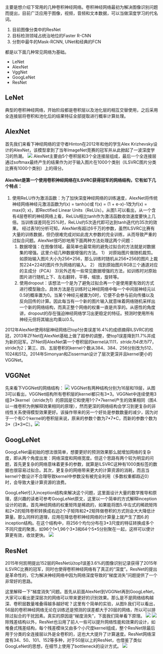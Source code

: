主要是想介绍下常用的几种卷积神经网络。卷积神经网络最初为解决图像识别问题而提出，目前广泛应用于图像，视频，音频和文本数据，可以当做深度学习的代名词。
1. 目前图像分类中的ResNet
2. 目标检测领域占统治地位的Faster R-CNN
3. 分割中最牛的Mask-RCNN, UNet和经典的FCN

都是以下面几种常见网络为基础。
- LeNet
- AlexNet
- VggNet
- GoogLeNet
- ResNet
## LeNet
典型的卷积神经网络，开始阶段都是卷积层以及池化层的相互交替使用，之后采用全连接层将卷积和池化后的结果特征全部提取进行概率计算处理。
## AlexNet
首先我们来看下神经网络的坚守者Hinton在2012年和他的学生Alex Krizhevsky设计的AlexNet，该模型拿到了当年ImageNet竞赛的冠军并从此掀起了一波深度学习的热潮。
![](picture/CNN基本类型-d76a3a88.png)
AlexNet主要由5个卷积层和3个全连接层组成，最后一个全连接层通过softmax最终产生的结果作为对于输入图片在1000个类别（ILSVRC图片分类比赛有1000个类别）上的得分。
#### AlexNet是第一个使用卷积神经网络在ILSVRC获得冠军的网络结构，它有如下几个特点：
1. 使用ReLU作为激活函数：为了加快深度神经网络的训练速度，AlexNet将传统神经网络神经元激活函数为f(x) = tanh(x)或 f(x) = (1 + e-x)-1改为f(x) = max(0; x)，即Rectified Linear Units（ReLUs）。从图1.可以看出，从一个含有4层卷积的神经网络上看，ReLUs相比tanh作为激活函数收敛速度要快上几倍。当训练误差同在25%时，ReLUs约5次迭代即可达到tanh迭代约35次的效果。
经过表1的分析可知，AlexNet有超过6千万的参数，虽然ILSVRC比赛有大量的训练数据，但仍很难完成对如此庞大参数的完全训练，从而导致严重的过拟合问题。AlexNet很巧妙地用下面两种方法处理这两个问题：
    1. 数据增强：在图像领域，最简单也最常用的避免过拟合的方法就是对数据集的增强。这里介绍几种数据增强的方法。
    1） 对原始图片做随机裁剪。如原始输入图片大小为256*256，那么训练时随机从256\*256的图片上裁剪224\*224的图片作为网络的输入。
    2） 找到原始图片RGB三个通道对应的主成分（PCA）
    3)另外还有一些常见数据增强的方法，如训练时对原始图片进行随机上下、左右翻转，平移，缩放，旋转等。
    2. 使用dropout：该想法一个是为了避免过拟合再一个是使用更有效的方式进行模型融合。具体方法是在训练时让神经网络中每一个中间层神经元以0.5的概率置为0。当某个神经元被置为0时，它便不会参与前向传播以及反向回传的计算。因此每当有一个新的图片输入就意味着网络随机采样出一个新的网络结构，而真正整个网络的权重一直是共享的。从感性的角度讲，dropout的存在强迫神经网络学习出更稳定的特征。预测时使用所有神经元但将其输出均乘以0.5。

2012年AlexNet使用8层神经网络已top1分类误差16.4%的成绩摘得ILSVRC的桂冠，2013年ZFNet在AlexNet基础上做了超参的调整，使top1误差降到11.7%并成为新的冠军。ZFNet将AlexNet第一个卷积层的kernel从11*11，stride为4改为7*7，stride为2；第三、四、五层卷积的kernel个数从384、384、256分别改为512、1024和512。2014年Simonyan和Zisserman设计了层次更深并且kernel更小的VGGNet。

## VGGNet

先来看下VGGNet的网络结构：
![](picture/CNN基本类型-fce3415b.png)
VGGNet有两种结构分别为16层和19层，从图3可以看出，VGGNet结构所有卷积层的kernel都只有3\*3。VGGNet中连续使用3组3\*3kernel（stride为1）的原因是它和使用1个7\*7kernel产生的效果相同（图4.以一维卷积为例解释效果相同的原理），然而更深的网络结构会学习到更复杂的非线性关系使得模型效果更好。该操作带来的另一个好处是参数数量的减少，因为对于一个有C个kernel的卷积层来说，原来的参数个数为7\*7\*C，而新的参数个数为3\*（3\*3\*C）。![](picture/CNN基本类型-b12c5095.png)
## GoogLeNet
GoogLeNet最初始的想法很简单，想要更好的预测效果那么就增加网络的复杂度，即从两个角度出发：网络深度和网络宽度。但这个思路有两个较为明显的问题，首先更复杂的网络意味着更多的参数，就算是ILSVRC这种有1000类标签的数据也很容易过拟合。其次，更复杂的网络带来更大的计算资源的消耗，而且当kernel个数设计不合理导致kernel中参数没有被完全利用（多数权重都趋近0）时，会导致大量计算资源的浪费。

GoogLeNet引入inception结构来解决这个问题，这里面设计大量的数学推导和原理，感兴趣的读者可参考GoogLeNet原文，这里以一个简单的方式解释inception设计的初衷。首先神经网络的权重矩阵是稀疏的，如果能将图5.中左式的稀疏矩阵和2\*2的矩阵卷积转换成右边2个子矩阵和2\*2矩阵做卷积的方式则会大大降低计算量。那么同样的道理，应用在降低卷积神经网络的计算量上就产生了图6.的inception结构。在这个结构中，将256个均匀分布在3\*3尺度的特征转换成多个不同尺度的聚类，如96个1\*1,96个3*3和64个5\*5分别聚在一起，这样可以使计算更有效，收敛更快。
![](picture/CNN基本类型-0d8ba2fb.png)
## ResNet
2015年何凯明提出152层的ResNet以top1误差3.6%的图像识别记录获得了2015年ILSVRC比赛的冠军，同时也使得卷积神经网络有了真正的“深度”。ResNet的提出是革命性的，它为解决神经网络中因为网络深度导致的“梯度消失”问题提供了一个非常好的思路。

这里解释一下“梯度消失”问题。首先从前面AlexNet到VGGNet再到GoogLeNet，大家可以看出更深层次的网络可以带来更好的识别效果。那么是不是网络结构越深、卷积层数量堆叠得越多越好呢？这里有个简单的实验，从图9.我们可以看出，56层的卷积神经网络无论在训练还是预测的误差都大于20层的网络，所以可以排除过拟合的干扰因素。真实的原因是“梯度消失”，下面我们简单看下原理。
![](picture/CNN基本类型-12d506c2.png)
![](picture/CNN基本类型-8107168b.png)
除残差结构以外，ResNet也沿用了前人一些可以提升网络性能和效果的设计，如堆叠式残差结构，每个残差模块又由多个小尺度kernel组成，整个ResNet除最后用于分类的全连接层以外是全卷积的，这也大大提升了计算速度。ResNet网络深度有34、50、101、152等多种，对于50层以上的ResNet，也借鉴了类似GoogLeNet的思想，在细节上使用了bottleneck的设计方式。
![](picture/CNN基本类型-ace3b4a8.png)
